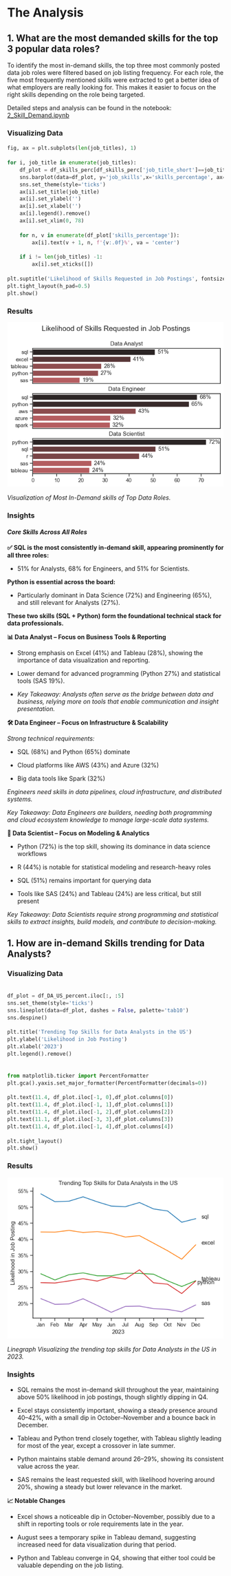 # The Analysis

## 1. What are the most demanded skills for the top 3 popular data roles?

To identify the most in-demand skills, the top three most commonly posted data job roles were filtered based on job listing frequency. For each role, the five most frequently mentioned skills were extracted to get a better idea of what employers are really looking for. This makes it easier to focus on the right skills depending on the role being targeted.

Detailed steps and analysis can be found in the notebook: [2_Skill_Demand.ipynb](2_Project\2_Skill_Demand.ipynb)

### Visualizing Data
```python
fig, ax = plt.subplots(len(job_titles), 1)

for i, job_title in enumerate(job_titles):
    df_plot = df_skills_perc[df_skills_perc['job_title_short']==job_title].head(5)
    sns.barplot(data=df_plot, y='job_skills',x='skills_percentage', ax=ax[i], hue='skills_percentage', palette='dark:r_r')
    sns.set_theme(style='ticks')
    ax[i].set_title(job_title)
    ax[i].set_ylabel('')
    ax[i].set_xlabel('')
    ax[i].legend().remove()
    ax[i].set_xlim(0, 78)

    for n, v in enumerate(df_plot['skills_percentage']):
        ax[i].text(v + 1, n, f'{v:.0f}%', va = 'center')
    
    if i != len(job_titles) -1:
        ax[i].set_xticks([])
    
plt.suptitle('Likelihood of Skills Requested in Job Postings', fontsize = 15)
plt.tight_layout(h_pad=0.5)
plt.show()
```

### Results

![Visualization of most Demanded Skills of Top Data Roles](2_Project/images/Skill_Demand.png)

*Visualization of Most In-Demand skills of Top Data Roles.*

### Insights

#### *Core Skills Across All Roles*

**✅ SQL is the most consistently in-demand skill, appearing prominently for all three roles:**

* 51% for Analysts, 68% for Engineers, and 51% for Scientists.

**Python is essential across the board:**

* Particularly dominant in Data Science (72%) and Engineering (65%), and still relevant for Analysts (27%).

**These two skills (SQL + Python) form the foundational technical stack for data professionals.**


**📊 Data Analyst – Focus on Business Tools & Reporting**


* Strong emphasis on Excel (41%) and Tableau (28%), showing the importance of data visualization and reporting.

* Lower demand for advanced programming (Python 27%) and statistical tools (SAS 19%).

* *Key Takeaway: Analysts often serve as the bridge between data and business, relying more on tools that enable communication and insight presentation.*


**🛠️ Data Engineer – Focus on Infrastructure & Scalability**


*Strong technical requirements:*

* SQL (68%) and Python (65%) dominate

* Cloud platforms like AWS (43%) and Azure (32%)

* Big data tools like Spark (32%)

*Engineers need skills in data pipelines, cloud infrastructure, and distributed systems.*

*Key Takeaway: Data Engineers are builders, needing both programming and cloud ecosystem knowledge to manage large-scale data systems.*


**🧪 Data Scientist – Focus on Modeling & Analytics**


* Python (72%) is the top skill, showing its dominance in data science workflows

* R (44%) is notable for statistical modeling and research-heavy roles

* SQL (51%) remains important for querying data

* Tools like SAS (24%) and Tableau (24%) are less critical, but still present

*Key Takeaway: Data Scientists require strong programming and statistical skills to extract insights, build models, and contribute to decision-making.*


## 1. How are in-demand Skills trending for Data Analysts?

### Visualizing Data

``` python

df_plot = df_DA_US_percent.iloc[:, :5]
sns.set_theme(style='ticks')
sns.lineplot(data=df_plot, dashes = False, palette='tab10')
sns.despine()

plt.title('Trending Top Skills for Data Analysts in the US')
plt.ylabel('Likelihood in Job Posting')
plt.xlabel('2023')
plt.legend().remove()


from matplotlib.ticker import PercentFormatter
plt.gca().yaxis.set_major_formatter(PercentFormatter(decimals=0))

plt.text(11.4, df_plot.iloc[-1, 0],df_plot.columns[0])
plt.text(11.4, df_plot.iloc[-1, 1],df_plot.columns[1])
plt.text(11.4, df_plot.iloc[-1, 2],df_plot.columns[2])
plt.text(11.1, df_plot.iloc[-3, 3],df_plot.columns[3])
plt.text(11.4, df_plot.iloc[-1, 4],df_plot.columns[4])

plt.tight_layout()
plt.show()

```

### Results

![Trending Top-Skills for Data Analysts in the US](2_Project/images/Skill_Trend.png)

*Linegraph Visualizing the trending top skills for Data Analysts in the US in 2023.*

### Insights

* SQL remains the most in-demand skill throughout the year, maintaining above 50% likelihood in job postings, though slightly dipping in Q4.

* Excel stays consistently important, showing a steady presence around 40–42%, with a small dip in October–November and a bounce back in December.

* Tableau and Python trend closely together, with Tableau slightly leading for most of the year, except a crossover in late summer.

* Python maintains stable demand around 26–29%, showing its consistent value across the year.

* SAS remains the least requested skill, with likelihood hovering around 20%, showing a steady but lower relevance in the market.

**📈 Notable Changes**

* Excel shows a noticeable dip in October–November, possibly due to a shift in reporting tools or role requirements late in the year.

* August sees a temporary spike in Tableau demand, suggesting increased need for data visualization during that period.

* Python and Tableau converge in Q4, showing that either tool could be valuable depending on the job listing.